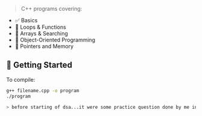 >C++ programs covering:

- ✅ Basics
- 🔁 Loops & Functions
- 🧠 Arrays & Searching
- 🧱 Object-Oriented Programming
- 🧮 Pointers and Memory

## 🚀 Getting Started

To compile:
```bash
g++ filename.cpp -o program
./program

> before starting of dsa...it were some practice question done by me in data structure classes.
